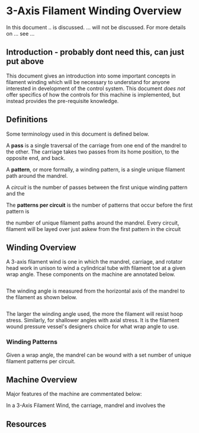# 3-Axis Filament Winding Overview
In this document .. is discussed. ... will not be discussed. For more details on ... see ...

## Introduction - probably dont need this, can just put above
This document gives an introduction into some important concepts in filament winding which will be necessary to understand for anyone interested in development of the control system. This document _does not_ offer specifics of how the controls for this machine is implemented, but instead provides the pre-requisite knowledge.

## Definitions
Some terminology used in this document is defined below.

A __pass__ is a single traversal of the carriage from one end of the mandrel to the other. The carriage takes two passes from its home position, to the opposite end, and back.

A __pattern__, or more formally, a winding pattern, is a single unique filament path around the mandrel.

A _circuit_ is the number of passes between the first unique winding pattern and the 

The __patterns per circuit__ is the number of patterns that occur before the first pattern is 

the number of unique filament paths around the mandrel. Every circuit, filament will be layed over just askew from the first pattern in the circuit 

## Winding Overview
A 3-axis filament wind is one in which the mandrel, carriage, and rotator head work in unison to wind a cylindrical tube with filament toe at a given wrap angle. These components on the machine are annotated below.

<image of machine annotated>

The winding angle is measured from the horizontal axis of the mandrel to the filament as shown below.

<image of mandrel with single pass on it showing wind angle>

The larger the winding angle used, the more the filament will resist hoop stress. Similarly, for shallower angles with axial stress. It is the filament wound pressure vessel's designers choice for what wrap angle to use.

### Winding Patterns
Given a wrap angle, the mandrel can be wound with a set number of unique filament patterns per circuit. 


## Machine Overview
Major features of the machine are commentated below:

In a 3-Axis Filament Wind, the carriage, mandrel and  involves the 


## Resources
